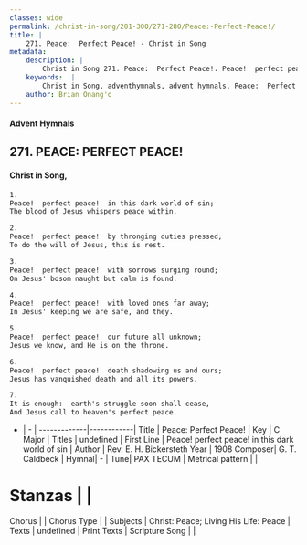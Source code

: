 ```yaml
---
classes: wide
permalink: /christ-in-song/201-300/271-280/Peace:-Perfect-Peace!/
title: |
    271. Peace:  Perfect Peace! - Christ in Song
metadata:
    description: |
        Christ in Song 271. Peace:  Perfect Peace!. Peace!  perfect peace!  in this dark world of sin; The blood of Jesus whispers peace within.
    keywords:  |
        Christ in Song, adventhymnals, advent hymnals, Peace:  Perfect Peace!, Peace!  perfect peace!  in this dark world of sin. 
    author: Brian Onang'o
---
```


#### Advent Hymnals
## 271. PEACE:  PERFECT PEACE!
####  Christ in Song,

```txt
1.
Peace!  perfect peace!  in this dark world of sin;
The blood of Jesus whispers peace within.

2.
Peace!  perfect peace!  by thronging duties pressed;
To do the will of Jesus, this is rest.

3.
Peace!  perfect peace!  with sorrows surging round;
On Jesus' bosom naught but calm is found.

4.
Peace!  perfect peace!  with loved ones far away;
In Jesus' keeping we are safe, and they.

5.
Peace!  perfect peace!  our future all unknown;
Jesus we know, and He is on the throne.

6.
Peace!  perfect peace!  death shadowing us and ours;
Jesus has vanquished death and all its powers.

7.
It is enough:  earth's struggle soon shall cease,
And Jesus call to heaven's perfect peace.

```

- |   -  |
-------------|------------|
Title | Peace:  Perfect Peace! |
Key | C Major |
Titles | undefined |
First Line | Peace!  perfect peace!  in this dark world of sin |
Author | Rev. E. H. Bickersteth
Year | 1908
Composer| G. T. Caldbeck |
Hymnal|  - |
Tune| PAX TECUM |
Metrical pattern | |
# Stanzas |  |
Chorus |  |
Chorus Type |  |
Subjects | Christ: Peace; Living His Life: Peace |
Texts | undefined |
Print Texts | 
Scripture Song |  |
    
